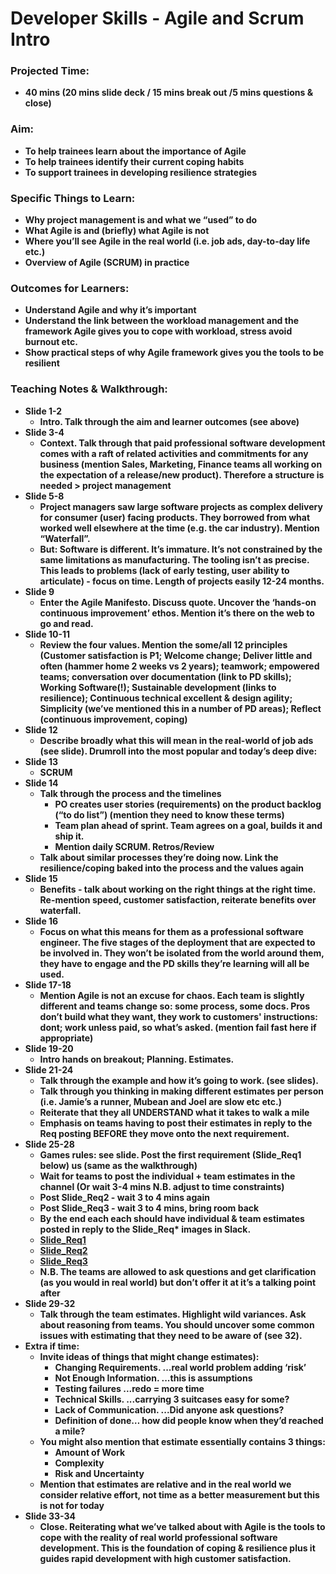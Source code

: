 # Developer Skills - Agile and Scrum Intro



### **Projected Time:** 

* **40 mins \(20 mins slide deck / 15 mins break out /5 mins questions & close\)**

### **Aim:**

* **To help trainees learn about the importance of Agile**
* **To help trainees identify their current coping habits**
* **To support trainees in developing resilience strategies**

### **Specific Things to Learn:**

* **Why project management is and what we “used” to do**
* **What Agile is and \(briefly\) what Agile is not**
* **Where you’ll see Agile in the real world \(i.e. job ads, day-to-day life etc.\)**
* **Overview of Agile \(SCRUM\) in practice**

### **Outcomes for Learners:**

* **Understand Agile and why it’s important**
* **Understand the link between the workload management and the framework Agile gives you to cope with workload, stress avoid burnout etc.**
* **Show practical steps of why Agile framework gives you the tools to be resilient**

### **Teaching Notes & Walkthrough:**

* **Slide 1-2**
  * **Intro. Talk through the aim and learner outcomes \(see above\)**
* **Slide 3-4**
  * **Context. Talk through that paid professional software development comes with a raft of related activities and commitments for any business \(mention Sales, Marketing, Finance teams all working on the expectation of a release/new product\). Therefore a structure is needed &gt; project management**
* **Slide 5-8**
  * **Project managers saw large software projects as complex delivery for consumer \(user\) facing products. They borrowed from what worked well elsewhere at the time \(e.g. the car industry\). Mention “Waterfall”.** 
  * **But: Software is different. It’s immature. It’s not constrained by the same limitations as manufacturing. The tooling isn’t as precise. This leads to problems \(lack of early testing, user ability to articulate\) - focus on time. Length of projects easily 12-24 months.** 
* **Slide 9**
  * **Enter the Agile Manifesto. Discuss quote. Uncover the ‘hands-on continuous improvement’ ethos. Mention it’s there on the web to go and read.**
* **Slide 10-11**
  * **Review the four values. Mention the some/all 12 principles \(Customer satisfaction is P1; Welcome change; Deliver little and often \(hammer home 2 weeks vs 2 years\); teamwork; empowered teams; conversation over documentation \(link to PD skills\); Working Software\(!\); Sustainable development \(links to resilience\); Continuous technical excellent & design agility; Simplicity \(we’ve mentioned this in a number of PD areas\); Reflect \(continuous improvement, coping\)**
* **Slide 12**
  * **Describe broadly what this will mean in the real-world of job ads \(see slide\). Drumroll into the most popular and today’s deep dive:** 
* **Slide 13**
  * **SCRUM** 
* **Slide 14**
  * **Talk through the process and the timelines**
    * **PO creates user stories \(requirements\) on the product backlog \(“to do list”\) \(mention they need to know these terms\)**
    * **Team plan ahead of sprint. Team agrees on a goal, builds it and ship it.** 
    * **Mention daily SCRUM. Retros/Review**
  * **Talk about similar processes they’re doing now. Link the resilience/coping baked into the process and the values again**
* **Slide 15**
  * **Benefits - talk about working on the right things at the right time. Re-mention speed, customer satisfaction, reiterate benefits over waterfall.** 
* **Slide 16**
  * **Focus on what this means for them as a professional software engineer. The five stages of the deployment that are expected to be involved in. They won’t be isolated from the world around them, they have to engage and the PD skills they’re learning will all be used.**
* **Slide 17-18**
  * **Mention Agile is not an excuse for chaos. Each team is slightly different and teams change so: some process, some docs. Pros don’t build what they want, they work to customers' instructions: dont; work unless paid, so what’s asked. \(mention fail fast here if appropriate\)** 
* **Slide 19-20**
  * **Intro hands on breakout; Planning. Estimates.** 
* **Slide 21-24**
  * **Talk through the example and how it’s going to work. \(see slides\).**
  * **Talk through you thinking in making different estimates per person \(i.e. Jamie’s a runner, Mubean and Joel are slow etc etc.\)**
  * **Reiterate that they all UNDERSTAND what it takes to walk a mile**
  * **Emphasis on teams having to post their estimates in reply to the Req posting BEFORE they move onto the next requirement.**
* **Slide 25-28**
  * **Games rules: see slide. Post the first requirement \(Slide\_Req1 below\) us \(same as the walkthrough\)**
  * **Wait for teams to post the individual + team estimates in the channel \(Or wait 3-4 mins N.B. adjust to time constraints\)**
  * **Post Slide\_Req2 - wait 3 to 4 mins again**
  * **Post Slide\_Req3 - wait 3 to 4 mins, bring room back**
  * **By the end each each should have individual & team estimates posted in reply to the Slide\_Req\* images in Slack.** 
  * [**Slide\_Req1**](https://drive.google.com/file/d/1bNaHIGWW7Uco6WGDdFUhOEU2PV_yDl2l/view?usp=sharing)
  * [**Slide\_Req2**](https://drive.google.com/file/d/1gCwVeHEauKfG7GBYTxwexuEwLy0cic7-/view?usp=sharing)
  * [**Slide\_Req3**](https://drive.google.com/file/d/1TzkJZK91PSvpGzjwRMiUFExr6UmOSv3B/view?usp=sharing)
  * **N.B. The teams are allowed to ask questions and get clarification \(as you would in real world\) but don’t offer it at it’s a talking point after**
* **Slide 29-32**
  * **Talk through the team estimates. Highlight wild variances. Ask about reasoning from teams. You should uncover some common issues with estimating that they need to be aware of \(see 32\).** 
* **Extra if time:**
  * **Invite ideas of things that might change estimates\):**
    * **Changing Requirements. ...real world problem adding ‘risk’**
    * **Not Enough Information. ...this is assumptions**
    * **Testing failures ...redo = more time**
    * **Technical Skills. ...carrying 3 suitcases easy for some?**
    * **Lack of Communication. ...Did anyone ask questions?**
    * **Definition of done… how did people know when they’d reached a mile?**
  * **You might also mention that estimate essentially contains 3 things:**
    *  **Amount of Work**
    * **Complexity**
    * **Risk and Uncertainty**
  * **Mention that estimates are relative and in the real world we consider relative effort, not time as a better measurement but this is not for today** 
* **Slide 33-34**
  * **Close. Reiterating what we’ve talked about with Agile is the tools to cope with the reality of real world professional software development. This is the foundation of coping & resilience plus it guides rapid development with high customer satisfaction.** 

